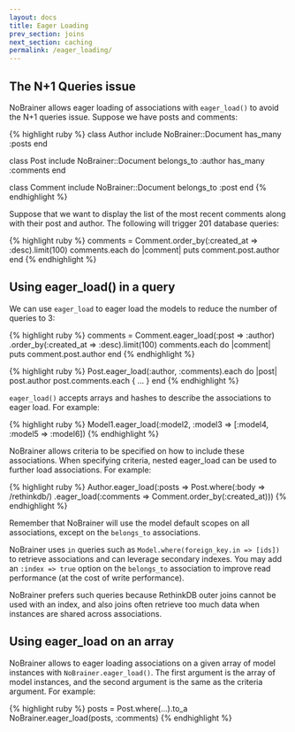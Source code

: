 ```yaml
---
layout: docs
title: Eager Loading
prev_section: joins
next_section: caching
permalink: /eager_loading/
---
```


## The N+1 Queries issue

NoBrainer allows eager loading of associations with `eager_load()` to avoid the N+1
queries issue.  Suppose we have posts and comments:

{% highlight ruby %}
class Author
  include NoBrainer::Document
  has_many :posts
end

class Post
  include NoBrainer::Document
  belongs_to :author
  has_many :comments
end

class Comment
  include NoBrainer::Document
  belongs_to :post
end
{% endhighlight %}

Suppose that we want to display the list of the most recent comments along with
their post and author. The following will trigger 201 database queries:

{% highlight ruby %}
comments = Comment.order_by(:created_at => :desc).limit(100)
comments.each do |comment|
  puts comment.post.author
end
{% endhighlight %}

## Using eager_load() in a query

We can use `eager_load` to eager load the models to reduce the number of queries to 3:

{% highlight ruby %}
comments = Comment.eager_load(:post => :author)
                  .order_by(:created_at => :desc).limit(100)
comments.each do |comment|
  puts comment.post.author
end
{% endhighlight %}

{% highlight ruby %}
Post.eager_load(:author, :comments).each do |post|
  post.author
  post.comments.each { ... }
end
{% endhighlight %}

`eager_load()` accepts arrays and hashes to describe the associations to eager load.
For example:

{% highlight ruby %}
Model1.eager_load(:model2, :model3 => [:model4, :model5 => :model6])
{% endhighlight %}

NoBrainer allows criteria to be specified on how to include these associations.
When specifying criteria, nested eager_load can be used to further load associations.
For example:

{% highlight ruby %}
Author.eager_load(:posts => Post.where(:body => /rethinkdb/)
                    .eager_load(:comments => Comment.order_by(:created_at)))
{% endhighlight %}

Remember that NoBrainer will use the model default scopes on all associations,
except on the `belongs_to` associations.

NoBrainer uses `in` queries such as `Model.where(foreign_key.in => [ids])` to retrieve
associations and can leverage secondary indexes.
You may add an `:index => true` option on the `belongs_to` association to improve
read performance (at the cost of write performance).

NoBrainer prefers such queries because RethinkDB outer joins cannot be used with
an index, and also joins often retrieve too much data when instances are shared
across associations.

## Using eager_load on an array

NoBrainer allows to eager loading associations on a given array of model
instances with `NoBrainer.eager_load()`. The first argument is the array of
model instances, and the second argument is the same as the criteria argument.
For example:

{% highlight ruby %}
posts = Post.where(...).to_a
NoBrainer.eager_load(posts, :comments)
{% endhighlight %}
